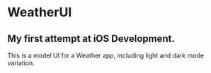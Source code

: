 # WeatherUI

## My first attempt at iOS Development.

This is a model UI for a Weather app, including light and dark mode variation.
